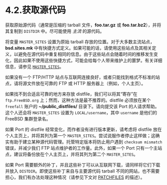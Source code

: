 # 4.2.获取源代码

获取原始源代码（通常是压缩的 tarball 文件，**foo.tar.gz** 或 **foo.tar.bz2**），并将其复制到 `DISTDIR` 中。尽可能使用 *主流* 的源代码。

将变量 `MASTER_SITES` 设置为原始 tarball 存放的位置。对于大多数主流站点，**bsd.sites.mk** 中有快捷方式定义。如果可能的话，请使用这些站点及其相关定义，以避免在源代码中重复相同的信息。由于这些站点会随着时间的推移发生变化，因此如果不使用这些快捷方式，可能会给每个人带来维护上的噩梦。有关详细信息，请参见 [`MASTER_SITES`](https://docs.freebsd.org/en/books/porters-handbook/makefiles/#makefile-master_sites)。

如果没有一个 FTP/HTTP 站点与互联网连接良好，或者只能找到格式不标准的站点，请将源文件放在可靠的 FTP 或 HTTP 服务器上（例如，个人主页）。

如果找不到合适且可靠的地方来存放 distfile，我们可以将其“寄存”在 `ftp.FreeBSD.org` 上；然而，这种方法是最不推荐的。distfile 必须放在某个 `freefall` 账户的 **\~/public\_distfiles/** 目录下。请向提交该 Port 的人请求帮助。这个人还会将 `MASTER_SITES` 设置为 `LOCAL/username`，其中 `username` 是他们的 FreeBSD 集群登录名。

如果 Port 的 distfile 经常变化，而作者没有进行版本更新，请考虑将 distfile 放在个人主页上，并将其列为第一个 `MASTER_SITES`。尝试说服作者停止这样做；这确实有助于建立某种源代码管理。托管特定版本将防止用户遇到 `checksum mismatch` 错误，并减少我们 FTP 站点维护者的工作量。此外，如果一个 Port 只有一个主站点，建议将备份放在个人主页上，并将其列为第二个 `MASTER_SITES`。

如果 Port 需要额外的补丁，并且这些补丁可以从互联网下载，请同样将它们下载并放入 `DISTDIR`。即使这些补丁来自与主要源代码 tarball 不同的网站，也不需要担心，我们有办法处理这种情况（请参见下文对 [PATCHFILES](https://docs.freebsd.org/en/books/porters-handbook/makefiles/#porting-patchfiles) 的描述）。

